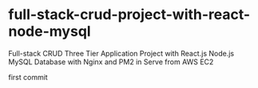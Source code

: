 # full-stack-crud-project-with-react-node-mysql
Full-stack CRUD Three Tier Application Project with React.js Node.js MySQL Database with Nginx and PM2 in Serve from AWS EC2

first commit